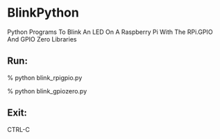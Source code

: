 # BlinkPython
Python Programs To Blink An LED On A Raspberry Pi With The RPi.GPIO And GPIO Zero Libraries

## Run:
% python blink_rpigpio.py

% python blink_gpiozero.py

## Exit:
CTRL-C
